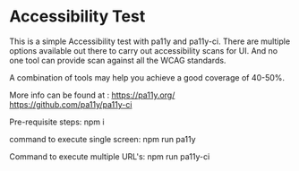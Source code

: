 Accessibility Test
===================

This is a simple Accessibility test with pa11y and pa11y-ci.
There are multiple options available out there to carry out accessibility scans for UI. 
And no one tool can provide scan against all the WCAG standards. 

A combination of tools may help you achieve a good coverage of 40-50%.


More info can be found at : https://pa11y.org/
                            https://github.com/pa11y/pa11y-ci

Pre-requisite steps: npm i

command to execute single screen: npm run pa11y

Command to execute multiple URL's: npm run pa11y-ci





